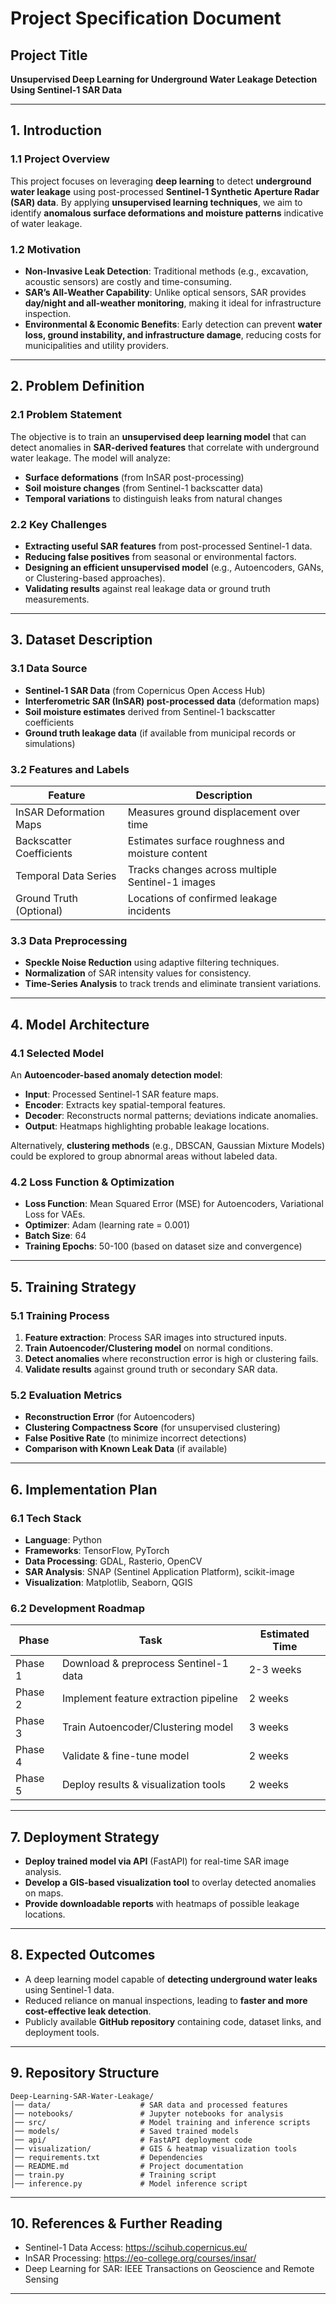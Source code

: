 # Project Specification Document

## **Project Title**
**Unsupervised Deep Learning for Underground Water Leakage Detection Using Sentinel-1 SAR Data**

---

## **1. Introduction**
### **1.1 Project Overview**
This project focuses on leveraging **deep learning** to detect **underground water leakage** using post-processed **Sentinel-1 Synthetic Aperture Radar (SAR) data**. By applying **unsupervised learning techniques**, we aim to identify **anomalous surface deformations and moisture patterns** indicative of water leakage.

### **1.2 Motivation**
- **Non-Invasive Leak Detection**: Traditional methods (e.g., excavation, acoustic sensors) are costly and time-consuming.
- **SAR’s All-Weather Capability**: Unlike optical sensors, SAR provides **day/night and all-weather monitoring**, making it ideal for infrastructure inspection.
- **Environmental & Economic Benefits**: Early detection can prevent **water loss, ground instability, and infrastructure damage**, reducing costs for municipalities and utility providers.

---

## **2. Problem Definition**
### **2.1 Problem Statement**
The objective is to train an **unsupervised deep learning model** that can detect anomalies in **SAR-derived features** that correlate with underground water leakage. The model will analyze:
- **Surface deformations** (from InSAR post-processing)
- **Soil moisture changes** (from Sentinel-1 backscatter data)
- **Temporal variations** to distinguish leaks from natural changes

### **2.2 Key Challenges**
- **Extracting useful SAR features** from post-processed Sentinel-1 data.
- **Reducing false positives** from seasonal or environmental factors.
- **Designing an efficient unsupervised model** (e.g., Autoencoders, GANs, or Clustering-based approaches).
- **Validating results** against real leakage data or ground truth measurements.

---

## **3. Dataset Description**
### **3.1 Data Source**
- **Sentinel-1 SAR Data** (from Copernicus Open Access Hub)
- **Interferometric SAR (InSAR) post-processed data** (deformation maps)
- **Soil moisture estimates** derived from Sentinel-1 backscatter coefficients
- **Ground truth leakage data** (if available from municipal records or simulations)

### **3.2 Features and Labels**
| Feature                     | Description                                             |
|----------------------------|---------------------------------------------------------|
| InSAR Deformation Maps     | Measures ground displacement over time                 |
| Backscatter Coefficients   | Estimates surface roughness and moisture content       |
| Temporal Data Series       | Tracks changes across multiple Sentinel-1 images       |
| Ground Truth (Optional)    | Locations of confirmed leakage incidents               |

### **3.3 Data Preprocessing**
- **Speckle Noise Reduction** using adaptive filtering techniques.
- **Normalization** of SAR intensity values for consistency.
- **Time-Series Analysis** to track trends and eliminate transient variations.

---

## **4. Model Architecture**
### **4.1 Selected Model**
An **Autoencoder-based anomaly detection model**:
- **Input**: Processed Sentinel-1 SAR feature maps.
- **Encoder**: Extracts key spatial-temporal features.
- **Decoder**: Reconstructs normal patterns; deviations indicate anomalies.
- **Output**: Heatmaps highlighting probable leakage locations.

Alternatively, **clustering methods** (e.g., DBSCAN, Gaussian Mixture Models) could be explored to group abnormal areas without labeled data.

### **4.2 Loss Function & Optimization**
- **Loss Function**: Mean Squared Error (MSE) for Autoencoders, Variational Loss for VAEs.
- **Optimizer**: Adam (learning rate = 0.001)
- **Batch Size**: 64
- **Training Epochs**: 50-100 (based on dataset size and convergence)

---

## **5. Training Strategy**
### **5.1 Training Process**
1. **Feature extraction**: Process SAR images into structured inputs.
2. **Train Autoencoder/Clustering model** on normal conditions.
3. **Detect anomalies** where reconstruction error is high or clustering fails.
4. **Validate results** against ground truth or secondary SAR data.

### **5.2 Evaluation Metrics**
- **Reconstruction Error** (for Autoencoders)
- **Clustering Compactness Score** (for unsupervised clustering)
- **False Positive Rate** (to minimize incorrect detections)
- **Comparison with Known Leak Data** (if available)

---

## **6. Implementation Plan**
### **6.1 Tech Stack**
- **Language**: Python
- **Frameworks**: TensorFlow, PyTorch
- **Data Processing**: GDAL, Rasterio, OpenCV
- **SAR Analysis**: SNAP (Sentinel Application Platform), scikit-image
- **Visualization**: Matplotlib, Seaborn, QGIS

### **6.2 Development Roadmap**
| Phase   | Task                                      | Estimated Time |
|---------|-----------------------------------------|---------------|
| Phase 1 | Download & preprocess Sentinel-1 data  | 2-3 weeks     |
| Phase 2 | Implement feature extraction pipeline  | 2 weeks       |
| Phase 3 | Train Autoencoder/Clustering model    | 3 weeks       |
| Phase 4 | Validate & fine-tune model            | 2 weeks       |
| Phase 5 | Deploy results & visualization tools  | 2 weeks       |

---

## **7. Deployment Strategy**
- **Deploy trained model via API** (FastAPI) for real-time SAR image analysis.
- **Develop a GIS-based visualization tool** to overlay detected anomalies on maps.
- **Provide downloadable reports** with heatmaps of possible leakage locations.

---

## **8. Expected Outcomes**
- A deep learning model capable of **detecting underground water leaks** using Sentinel-1 data.
- Reduced reliance on manual inspections, leading to **faster and more cost-effective leak detection**.
- Publicly available **GitHub repository** containing code, dataset links, and deployment tools.

---

## **9. Repository Structure**
```
Deep-Learning-SAR-Water-Leakage/
│── data/                    # SAR data and processed features
│── notebooks/               # Jupyter notebooks for analysis
│── src/                     # Model training and inference scripts
│── models/                  # Saved trained models
│── api/                     # FastAPI deployment code
│── visualization/           # GIS & heatmap visualization tools
│── requirements.txt         # Dependencies
│── README.md                # Project documentation
│── train.py                 # Training script
│── inference.py             # Model inference script
```

---

## **10. References & Further Reading**
- Sentinel-1 Data Access: https://scihub.copernicus.eu/
- InSAR Processing: https://eo-college.org/courses/insar/
- Deep Learning for SAR: IEEE Transactions on Geoscience and Remote Sensing

---